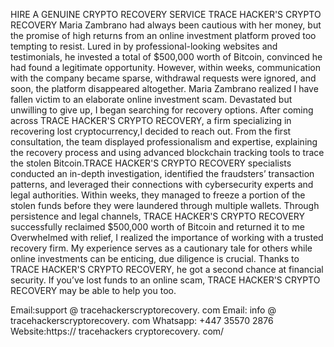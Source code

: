 HIRE A GENUINE CRYPTO RECOVERY SERVICE TRACE HACKER'S CRYPTO RECOVERY
Maria Zambrano had always been cautious with her money, but the promise of high returns from an online investment platform proved too tempting to resist. 
Lured in by professional-looking websites and testimonials, he invested a total of $500,000 worth of Bitcoin, convinced he had found a legitimate opportunity. 
However, within weeks, communication with the company became sparse, withdrawal requests were ignored, and soon, the platform disappeared altogether. 
Maria Zambrano realized I have fallen victim to an elaborate online investment scam.
Devastated but unwilling to give up, I began searching for recovery options. After coming across TRACE HACKER'S CRYPTO RECOVERY, a firm specializing in recovering lost cryptocurrency,I decided to reach out. From the first consultation, the team displayed professionalism and expertise, explaining the recovery process and using advanced blockchain tracking tools to trace the stolen Bitcoin.TRACE HACKER'S CRYPTO RECOVERY specialists conducted an in-depth investigation, identified the fraudsters’ transaction patterns, and leveraged their connections with cybersecurity experts and legal authorities. Within weeks, they managed to freeze a portion of the stolen funds before they were laundered through multiple wallets. Through persistence and legal channels, TRACE HACKER'S CRYPTO RECOVERY successfully reclaimed $500,000 worth of Bitcoin and returned it to me Overwhelmed with relief, I realized the importance of working with a trusted recovery firm. 
My experience serves as a cautionary tale for others while online investments can be enticing, due diligence is crucial. 
Thanks to TRACE HACKER'S CRYPTO RECOVERY, he got a second chance at financial security.
If you’ve lost funds to an online scam, TRACE HACKER'S CRYPTO RECOVERY may be able to help you too.

Email:support @ tracehackerscryptorecovery. com
Email: info @ tracehackerscryptorecovery. com
Whatsapp: +447 35570 2876
Website:https:// tracehackers cryptorecovery. com/
